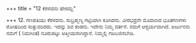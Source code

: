 +++
title = "12 ಕೆರಳಿದನು ಹೇರಮ್ಬ"

+++
12. ಗಣಪತಿಯು ಕೆರಳಿದನು. ಸುಬ್ರಹ್ಮಣ್ಯ ಗಟ್ಟಿಯಾಗಿ ಕೂಗಿದನು. ವೀರಭದ್ರನೇ ಮೊದಲಾದ ಭೂತಗಣಗಳು ರೋಷದಿಂದ ಸುತ್ತುವರಿದರು. ಇದನ್ನು ಶಿವ ಕಂಡನು. ಇದೇನು ನಿಮ್ಮ ವರ್ತನೆ. ನಮಗೆ ಆಶ್ಚರ್ಯವಾಗಿದೆ. ಅರ್ಜುನನು ನಮಗೆ ( ನಿಮಗಿಂತ) ನೂರುಪಟ್ಟು ಆತ್ಮೀಯನಾಗಿದ್ದಾನೆ. ನಿಮ್ಮಲ್ಲಿ ಗಜಬಜಿಸಬೇಡಿ.